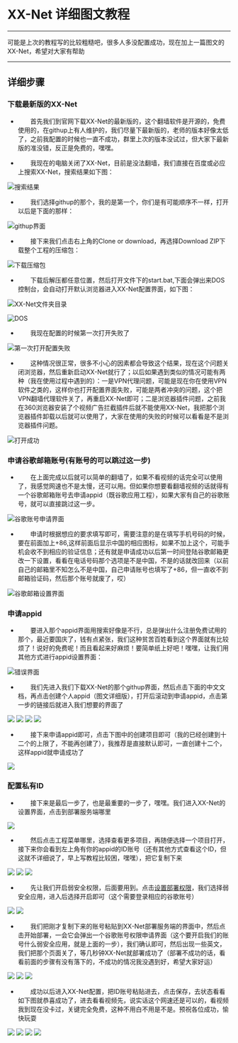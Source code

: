# XX-Net 详细图文教程
****
可能是上次的教程写的比较粗糙吧，很多人多没配置成功，现在加上一篇图文的XX-Net，希望对大家有帮助
****

## 详细步骤
### 下载最新版的XX-Net
- &ensp;&ensp;&ensp;&ensp;首先我们到官网下载XX-Net的最新版的，这个翻墙软件是开源的，免费使用的，在githup上有人维护的，我们尽量下最新版的，老师的版本好像太低了，之前我配置的时候也一直不成功，群里上次的版本没试过，但大家下最新版的准没错，反正是免费的，嘿嘿。

- &ensp;&ensp;&ensp;&ensp;我现在的电脑关闭了XX-Net，目前是没法翻墙，我们直接在百度或必应上搜索XX-Net，搜索结果如下图：

![搜索结果](.\picture\XX-Net\xx-net1.jpg)

- &ensp;&ensp;&ensp;&ensp;我们选择githup的那个，我的是第一个，你们是有可能顺序不一样，打开以后是下面的那样：

![githup界面](.\picture\XX-Net\xx-net2.jpg)

- &ensp;&ensp;&ensp;&ensp;接下来我们点击右上角的Clone or download，再选择Download ZIP下载整个工程的压缩包：

![下载压缩包](.\picture\XX-Net\xx-net3.jpg)

- &ensp;&ensp;&ensp;&ensp;下载后解压都任意位置，然后打开文件下的start.bat,下面会弹出来DOS控制台，会自动打开默认浏览器进入XX-Net配置界面，如下图：

![XX-Net文件夹目录](.\picture\XX-Net\xx-net4.jpg)

![DOS](.\picture\XX-Net\xx-net5.jpg)

- &ensp;&ensp;&ensp;&ensp;我现在配置的时候第一次打开失败了

![第一次打开配置失败](.\picture\XX-Net\xx-net6.jpg)

- &ensp;&ensp;&ensp;&ensp;这种情况很正常，很多不小心的因素都会导致这个结果，现在这个问题关闭浏览器，然后重新启动XX-Net就行了；以后如果遇到类似的情况可能有两种（我在使用过程中遇到的）：一是VPN代理问题，可能是现在你在使用VPN软件之类的，这样你也打开配置界面失败，可能是两者冲突的问题，这个把VPN翻墙代理软件关了，再重启XX-Net即可；二是浏览器插件问题，之前我在360浏览器安装了个视频广告拦截插件后就不能使用XX-Net，我把那个浏览器插件卸载以后就可以使用了，大家在使用的失败的时候可以看看是不是浏览器插件问题。

![打开成功](.\picture\XX-Net\xx-net7.jpg)

### 申请谷歌邮箱账号(有账号的可以跳过这一步)
- &ensp;&ensp;&ensp;&ensp;在上面完成以后就可以简单的翻墙了，如果不看视频的话完全可以使用了，我感觉网速也不是太慢，还可以用。但如果你想要看翻墙视频的话就得有一个谷歌邮箱账号去申请appid（既谷歌应用工程），如果大家有自己的谷歌账号，就可以直接跳过这一步。

![谷歌账号申请界面](.\picture\XX-Net\xx-net8.jpg)

- &ensp;&ensp;&ensp;&ensp;申请时根据想应的要求填写即可，需要注意的是在填写手机号码的时候，要在前面加上+86,这样前面后显示中国的相应图标，如果不加上这个，可能手机会收不到相应的验证信息；还有就是申请成功以后第一时间登陆谷歌邮箱更改一下设置，看看在电话号码那个选项是不是中国，不是的话就改回来（以前自己的邮箱里不知怎么不是中国，自己申请账号也填写了+86，但一直收不到邮箱验证码，然后那个账号就废了，哎）

![谷歌邮箱设置界面](.\picture\XX-Net\xx-net9.jpg)

### 申请appid
- &ensp;&ensp;&ensp;&ensp;要进入那个appid界面用搜索好像是不行，总是弹出什么注册免费试用的那个，最近要国庆了，钱有点紧张，我们这种贫苦百姓看到这个界面就有比较烦了！说好的免费呢！而且看起来好麻烦！要简单纸上好吧！嘿嘿，让我们用其他方式进行appid设置界面：

![错误界面](.\picture\XX-Net\xx-net11.jpg)

- &ensp;&ensp;&ensp;&ensp;我们先进入我们下载XX-Net的那个githup界面，然后点击下面的中文文档，再点击创建个人appid（图文详细版），打开后滚动到申请appid，点击第一步的链接后就进入我们想要的界面了

![](.\picture\XX-Net\xx-net12.jpg)
![](.\picture\XX-Net\xx-net13.jpg)
![](.\picture\XX-Net\xx-net14.jpg)
![](.\picture\XX-Net\xx-net15.jpg)

- &ensp;&ensp;&ensp;&ensp;接下来申请appid即可，点击下图中的创建项目即可（我的已经创建到十二个的上限了，不能再创建了），我推荐是直接默认即可，一直创建十二个，这样appid就申请成功了

![](.\picture\XX-Net\xx-net16.jpg)

### 配置私有ID
- &ensp;&ensp;&ensp;&ensp;接下来是最后一步了，也是最重要的一步了，嘿嘿。我们进入XX-Net的设置界面，点击到部署服务端哪里

![](.\picture\XX-Net\xx-net17.jpg)

- &ensp;&ensp;&ensp;&ensp;然后点击工程菜单哪里，选择查看更多项目，再随便选择一个项目打开，接下来你会看到左上角有你的appid的ID账号（还有其他方式查看这个ID，但这就不详细说了，早上写教程比较困，嘿嘿），把它复制下来

![](.\picture\XX-Net\xx-net16.jpg)
![](.\picture\XX-Net\xx-net18.jpg)
![](.\picture\XX-Net\xx-net19.jpg)

- &ensp;&ensp;&ensp;&ensp;先让我们开启弱安全权限，后面要用到。点击[设置部署权限](https://github.com/XX-net/XX-Net/wiki/how-to-create-my-appids)，我们选择弱安全应用，进入后选择开启即可（这个需要登录相应的谷歌账号）

![](.\picture\XX-Net\xx-net23.jpg)
![](.\picture\XX-Net\xx-net24.jpg)

- &ensp;&ensp;&ensp;&ensp;我们把刚才复制下来的账号粘贴到XX-Net部署服务端的界面中，然后点击开始部署，一会它会弹出一个谷歌账号权限申请界面（这个要开启我们的账号什么弱安全应用，就是上面的一步），我们确认即可，然后出现一些英文，我们把那个页面关了，等几秒钟XX-Net就部署成功了（部署不成功的话，看看前面的步骤有没有落下的，不成功的情况我没遇到好，希望大家好运）

![](.\picture\XX-Net\xx-net20.jpg)
![](.\picture\XX-Net\xx-net21.jpg)
![](.\picture\XX-Net\xx-net22.jpg)

- &ensp;&ensp;&ensp;&ensp;成功以后进入XX-Net配置，把ID账号粘贴进去，点击保存，去状态看看如下图就恭喜成功了，进去看看视频先，说实话这个网速还是可以的，看视频我到现在没卡过，关键完全免费，这种不用白不用是不是。预祝各位成功，愉快玩耍


![](.\picture\XX-Net\xx-net25.jpg)
![](.\picture\XX-Net\xx-net26.jpg)
![](.\picture\XX-Net\xx-net27.jpg)
![](.\picture\XX-Net\xx-net28.jpg)

